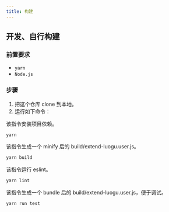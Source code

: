 ```yaml
---
title: 构建
---
```

## 开发、自行构建

### 前置要求

- `yarn`
- `Node.js`

### 步骤

1. 把这个仓库 clone 到本地。
2. 运行如下命令：

该指令安装项目依赖。

```bash
yarn
```

该指令生成一个 minify 后的 build/extend-luogu.user.js。

```bash
yarn build
```

该指令运行 eslint。

```bash
yarn lint
```

该指令生成一个 bundle 后的 build/extend-luogu.user.js，便于调试。

```bash
yarn run test
```
